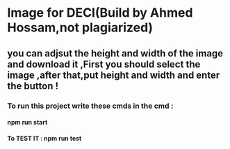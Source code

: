 # Image for DECI(Build by Ahmed Hossam,not plagiarized)

## you can adjsut the height and width of the image and download it ,First you should select the image ,after that,put height and width and enter the button !

### To run this project write these cmds in the cmd :
 #### npm run start
 #### To TEST IT : npm run test

 

